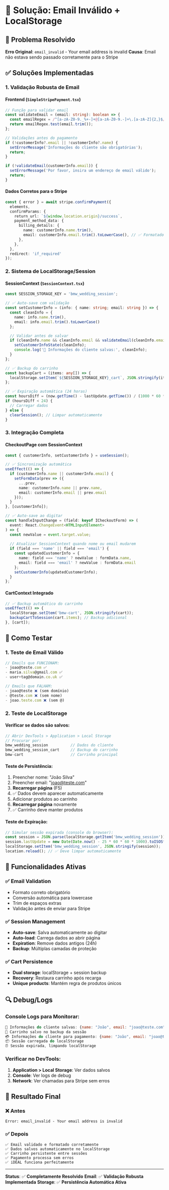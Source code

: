 # 🔧 Solução: Email Inválido + LocalStorage

## 🚨 Problema Resolvido

**Erro Original**: `email_invalid` - Your email address is invalid
**Causa**: Email não estava sendo passado corretamente para o Stripe

## ✅ Soluções Implementadas

### 1. **Validação Robusta de Email**

#### Frontend (`SimpleStripePayment.tsx`)
```typescript
// Função para validar email
const validateEmail = (email: string): boolean => {
  const emailRegex = /^[a-zA-Z0-9._%+-]+@[a-zA-Z0-9.-]+\.[a-zA-Z]{2,}$/;
  return emailRegex.test(email.trim());
};

// Validações antes do pagamento
if (!customerInfo?.email || !customerInfo?.name) {
  setErrorMessage('Informações do cliente são obrigatórias');
  return;
}

if (!validateEmail(customerInfo.email)) {
  setErrorMessage('Por favor, insira um endereço de email válido');
  return;
}
```

#### Dados Corretos para o Stripe
```typescript
const { error } = await stripe.confirmPayment({
  elements,
  confirmParams: {
    return_url: `${window.location.origin}/success`,
    payment_method_data: {
      billing_details: {
        name: customerInfo.name.trim(),
        email: customerInfo.email.trim().toLowerCase(), // ✅ Formatado corretamente
      },
    },
  },
  redirect: 'if_required'
});
```

### 2. **Sistema de LocalStorage/Session**

#### SessionContext (`SessionContext.tsx`)
```typescript
const SESSION_STORAGE_KEY = 'bmw_wedding_session';

// ✅ Auto-save com validação
const setCustomerInfo = (info: { name: string; email: string }) => {
  const cleanInfo = {
    name: info.name.trim(),
    email: info.email.trim().toLowerCase()
  };

  // Validar antes de salvar
  if (cleanInfo.name && cleanInfo.email && validateEmail(cleanInfo.email)) {
    setCustomerInfoState(cleanInfo);
    console.log('💾 Informações do cliente salvas:', cleanInfo);
  }
};

// ✅ Backup do carrinho
const backupCart = (items: any[]) => {
  localStorage.setItem(`${SESSION_STORAGE_KEY}_cart`, JSON.stringify(items));
};

// ✅ Expiração automática (24 horas)
const hoursDiff = (now.getTime() - lastUpdate.getTime()) / (1000 * 60 * 60);
if (hoursDiff < 24) {
  // Carregar dados
} else {
  clearSession(); // Limpar automaticamente
}
```

### 3. **Integração Completa**

#### CheckoutPage com SessionContext
```typescript
const { customerInfo, setCustomerInfo } = useSession();

// ✅ Sincronização automática
useEffect(() => {
  if (customerInfo.name || customerInfo.email) {
    setFormData(prev => ({
      ...prev,
      name: customerInfo.name || prev.name,
      email: customerInfo.email || prev.email
    }));
  }
}, [customerInfo]);

// ✅ Auto-save ao digitar
const handleInputChange = (field: keyof ICheckoutForm) => (
  event: React.ChangeEvent<HTMLInputElement>
) => {
  const newValue = event.target.value;
  
  // Atualizar SessionContext quando nome ou email mudarem
  if (field === 'name' || field === 'email') {
    const updatedCustomerInfo = {
      name: field === 'name' ? newValue : formData.name,
      email: field === 'email' ? newValue : formData.email
    };
    setCustomerInfo(updatedCustomerInfo);
  }
};
```

#### CartContext Integrado
```typescript
// ✅ Backup automático do carrinho
useEffect(() => {
  localStorage.setItem('bmw-cart', JSON.stringify(cart));
  backupCartToSession(cart.items); // Backup adicional
}, [cart]);
```

## 🧪 Como Testar

### 1. **Teste de Email Válido**
```javascript
// Emails que FUNCIONAM:
- joao@teste.com ✅
- maria.silva@gmail.com ✅  
- user+tag@domain.co.uk ✅

// Emails que FALHAM:
- joao@teste ❌ (sem domínio)
- @teste.com ❌ (sem nome)
- joao.teste.com ❌ (sem @)
```

### 2. **Teste de LocalStorage**

#### Verificar se dados são salvos:
```javascript
// Abrir DevTools > Application > Local Storage
// Procurar por:
bmw_wedding_session          // Dados do cliente
bmw_wedding_session_cart     // Backup do carrinho  
bmw-cart                     // Carrinho principal
```

#### Teste de Persistência:
1. Preencher nome: "João Silva"
2. Preencher email: "joao@teste.com"
3. **Recarregar página** (F5)
4. ✅ Dados devem aparecer automaticamente
5. Adicionar produtos ao carrinho
6. **Recarregar página** novamente
7. ✅ Carrinho deve manter produtos

#### Teste de Expiração:
```javascript
// Simular sessão expirada (console do browser):
const session = JSON.parse(localStorage.getItem('bmw_wedding_session'));
session.lastUpdate = new Date(Date.now() - 25 * 60 * 60 * 1000).toISOString(); // 25 horas atrás
localStorage.setItem('bmw_wedding_session', JSON.stringify(session));
location.reload(); // ✅ Deve limpar automaticamente
```

## 📱 Funcionalidades Ativas

### ✅ Email Validation
- Formato correto obrigatório
- Conversão automática para lowercase
- Trim de espaços extras
- Validação antes de enviar para Stripe

### ✅ Session Management  
- **Auto-save**: Salva automaticamente ao digitar
- **Auto-load**: Carrega dados ao abrir página
- **Expiration**: Remove dados antigos (24h)
- **Backup**: Múltiplas camadas de proteção

### ✅ Cart Persistence
- **Dual storage**: localStorage + session backup
- **Recovery**: Restaura carrinho após recarga
- **Unique products**: Mantém regra de produtos únicos

## 🔍 Debug/Logs

### Console Logs para Monitorar:
```javascript
💾 Informações do cliente salvas: {name: "João", email: "joao@teste.com"}
🛒 Carrinho salvo no backup da sessão
💳 Informações do cliente para pagamento: {name: "João", email: "joao@teste.com"}
📦 Sessão carregada do localStorage
⏰ Sessão expirada, limpando localStorage
```

### Verificar no DevTools:
1. **Application > Local Storage**: Ver dados salvos
2. **Console**: Ver logs de debug
3. **Network**: Ver chamadas para Stripe sem erros

## 🚀 Resultado Final

### ❌ Antes
```
Error: email_invalid - Your email address is invalid
```

### ✅ Depois  
```
✅ Email validado e formatado corretamente
✅ Dados salvos automaticamente no localStorage
✅ Carrinho persistente entre sessões
✅ Pagamento processa sem erros
✅ iDEAL funciona perfeitamente
```

---

**Status**: ✅ **Completamente Resolvido**
**Email**: ✅ **Validação Robusta Implementada**
**Storage**: ✅ **Persistência Automática Ativa** 